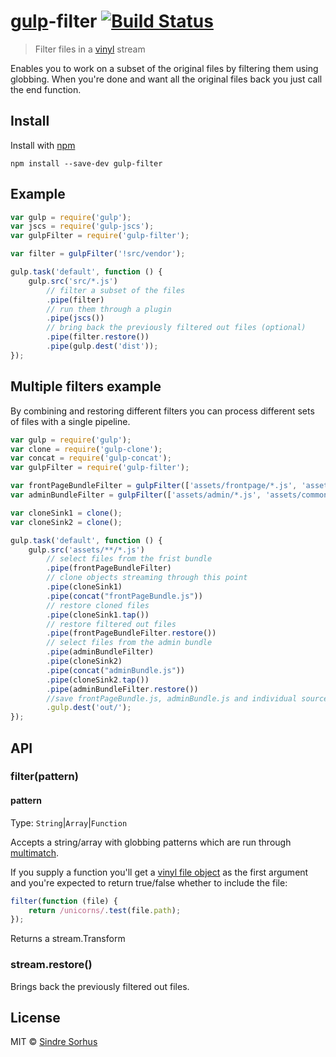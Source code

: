 # [gulp](http://gulpjs.com)-filter [![Build Status](https://secure.travis-ci.org/sindresorhus/gulp-filter.png?branch=master)](http://travis-ci.org/sindresorhus/gulp-filter)

> Filter files in a [vinyl](https://github.com/wearefractal/vinyl) stream

Enables you to work on a subset of the original files by filtering them using globbing. When you're done and want all the original files back you just call the end function.


## Install

Install with [npm](https://npmjs.org/package/gulp-filter)

```
npm install --save-dev gulp-filter
```


## Example

```js
var gulp = require('gulp');
var jscs = require('gulp-jscs');
var gulpFilter = require('gulp-filter');

var filter = gulpFilter('!src/vendor');

gulp.task('default', function () {
    gulp.src('src/*.js')
		// filter a subset of the files
		.pipe(filter)
		// run them through a plugin
		.pipe(jscs())
		// bring back the previously filtered out files (optional)
		.pipe(filter.restore())
		.pipe(gulp.dest('dist'));
});
```

## Multiple filters example
By combining and restoring different filters you can process different sets of files with a single pipeline.

```js
var gulp = require('gulp');
var clone = require('gulp-clone');
var concat = require('gulp-concat');
var gulpFilter = require('gulp-filter');

var frontPageBundleFilter = gulpFilter(['assets/frontpage/*.js', 'assets/common/*.js']);
var adminBundleFilter = gulpFilter(['assets/admin/*.js', 'assets/common/*.js']);

var cloneSink1 = clone();
var cloneSink2 = clone();

gulp.task('default', function () {
    gulp.src('assets/**/*.js')
        // select files from the frist bundle
        .pipe(frontPageBundleFilter)
        // clone objects streaming through this point
        .pipe(cloneSink1)
        .pipe(concat("frontPageBundle.js"))
        // restore cloned files
        .pipe(cloneSink1.tap())
        // restore filtered out files
        .pipe(frontPageBundleFilter.restore())
        // select files from the admin bundle
        .pipe(adminBundleFilter)
        .pipe(cloneSink2)
        .pipe(concat("adminBundle.js"))
        .pipe(cloneSink2.tap())
        .pipe(adminBundleFilter.restore())
        //save frontPageBundle.js, adminBundle.js and individual sources
        .gulp.dest('out/');
});

```


## API

### filter(pattern)

#### pattern

Type: `String`|`Array`|`Function`

Accepts a string/array with globbing patterns which are run through [multimatch](https://github.com/sindresorhus/multimatch).

If you supply a function you'll get a [vinyl file object](https://github.com/wearefractal/vinyl#file) as the first argument and you're expected to return true/false whether to include the file:

```js
filter(function (file) {
	return /unicorns/.test(file.path);
});
```

Returns a stream.Transform


### stream.restore()

Brings back the previously filtered out files.


## License

MIT © [Sindre Sorhus](http://sindresorhus.com)
